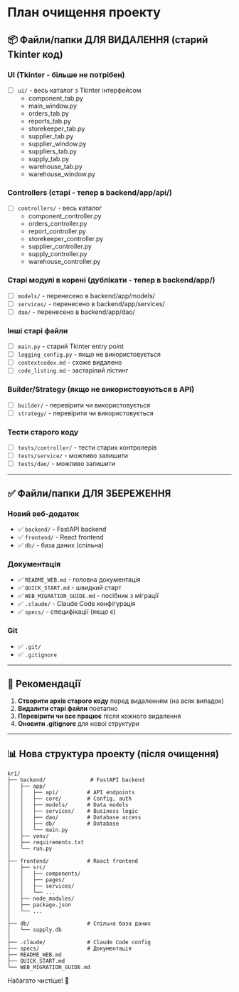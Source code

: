 # План очищення проекту

## 📦 Файли/папки ДЛЯ ВИДАЛЕННЯ (старий Tkinter код)

### UI (Tkinter - більше не потрібен)
- [ ] `ui/` - весь каталог з Tkinter інтерфейсом
  - component_tab.py
  - main_window.py
  - orders_tab.py
  - reports_tab.py
  - storekeeper_tab.py
  - supplier_tab.py
  - supplier_window.py
  - suppliers_tab.py
  - supply_tab.py
  - warehouse_tab.py
  - warehouse_window.py

### Controllers (старі - тепер в backend/app/api/)
- [ ] `controllers/` - весь каталог
  - component_controller.py
  - orders_controller.py
  - report_controller.py
  - storekeeper_controller.py
  - supplier_controller.py
  - supply_controller.py
  - warehouse_controller.py

### Старі модулі в корені (дублікати - тепер в backend/app/)
- [ ] `models/` - перенесено в backend/app/models/
- [ ] `services/` - перенесено в backend/app/services/
- [ ] `dao/` - перенесено в backend/app/dao/

### Інші старі файли
- [ ] `main.py` - старий Tkinter entry point
- [ ] `logging_config.py` - якщо не використовується
- [ ] `contextcodex.md` - схоже видалено
- [ ] `code_listing.md` - застарілий лістинг

### Builder/Strategy (якщо не використовуються в API)
- [ ] `builder/` - перевірити чи використовується
- [ ] `strategy/` - перевірити чи використовується

### Тести старого коду
- [ ] `tests/controller/` - тести старих контролерів
- [ ] `tests/service/` - можливо залишити
- [ ] `tests/dao/` - можливо залишити

---

## ✅ Файли/папки ДЛЯ ЗБЕРЕЖЕННЯ

### Новий веб-додаток
- ✅ `backend/` - FastAPI backend
- ✅ `frontend/` - React frontend
- ✅ `db/` - база даних (спільна)

### Документація
- ✅ `README_WEB.md` - головна документація
- ✅ `QUICK_START.md` - швидкий старт
- ✅ `WEB_MIGRATION_GUIDE.md` - посібник з міграції
- ✅ `.claude/` - Claude Code конфігурація
- ✅ `specs/` - специфікації (якщо є)

### Git
- ✅ `.git/`
- ✅ `.gitignore`

---

## 🎯 Рекомендації

1. **Створити архів старого коду** перед видаленням (на всяк випадок)
2. **Видалити старі файли** поетапно
3. **Перевірити чи все працює** після кожного видалення
4. **Оновити .gitignore** для нової структури

---

## 📊 Нова структура проекту (після очищення)

```
kr1/
├── backend/              # FastAPI backend
│   ├── app/
│   │   ├── api/         # API endpoints
│   │   ├── core/        # Config, auth
│   │   ├── models/      # Data models
│   │   ├── services/    # Business logic
│   │   ├── dao/         # Database access
│   │   ├── db/          # Database
│   │   └── main.py
│   ├── venv/
│   ├── requirements.txt
│   └── run.py
│
├── frontend/            # React frontend
│   ├── src/
│   │   ├── components/
│   │   ├── pages/
│   │   ├── services/
│   │   └── ...
│   ├── node_modules/
│   ├── package.json
│   └── ...
│
├── db/                  # Спільна база даних
│   └── supply.db
│
├── .claude/             # Claude Code config
├── specs/               # Документація
├── README_WEB.md
├── QUICK_START.md
└── WEB_MIGRATION_GUIDE.md
```

Набагато чистіше! 🎉
